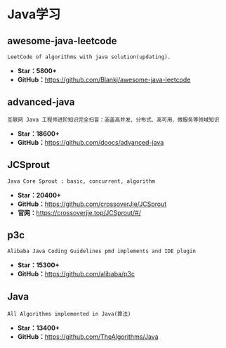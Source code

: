 # Java学习

## awesome-java-leetcode

    LeetCode of algorithms with java solution(updating).

* **Star：5800+**
* **GitHub：**<https://github.com/Blankj/awesome-java-leetcode>

## advanced-java

    互联网 Java 工程师进阶知识完全扫盲：涵盖高并发、分布式、高可用、微服务等领域知识

* **Star：18600+**
* **GitHub：**<https://github.com/doocs/advanced-java>

## JCSprout

    Java Core Sprout : basic, concurrent, algorithm

* **Star：20400+**
* **GitHub：**<https://github.com/crossoverJie/JCSprout>
* **官网：**<https://crossoverjie.top/JCSprout/#/>

## p3c

    Alibaba Java Coding Guidelines pmd implements and IDE plugin

* **Star：15300+**
* **GitHub：**<https://github.com/alibaba/p3c>

## Java

    All Algorithms implemented in Java(算法)

* **Star：13400+**
* **GitHub：**<https://github.com/TheAlgorithms/Java>